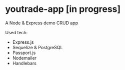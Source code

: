 # youtrade-app [in progress]

A Node & Express demo CRUD app

Used tech:
- Express.js
- Sequelize & PostgreSQL
- Passport.js
- Nodemailer
- Handlebars
